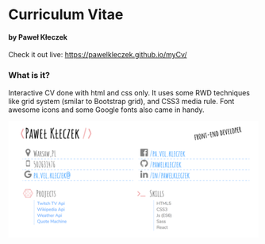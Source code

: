 # Curriculum Vitae
#### by Paweł Kłeczek

Check it out live:
https://pawelkleczek.github.io/myCv/

### What is it?

Interactive CV done with html and css only. It uses some RWD techniques like grid system (smilar to Bootstrap grid), and CSS3 media rule. Font awesome icons and some Google fonts also came in handy.

![alt tag](cv.png)

